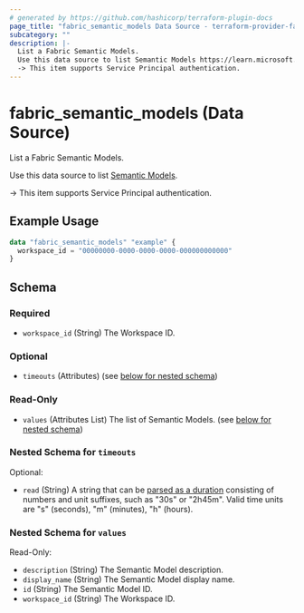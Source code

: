 ```yaml
---
# generated by https://github.com/hashicorp/terraform-plugin-docs
page_title: "fabric_semantic_models Data Source - terraform-provider-fabric"
subcategory: ""
description: |-
  List a Fabric Semantic Models.
  Use this data source to list Semantic Models https://learn.microsoft.com/power-bi/developer/projects/projects-dataset.
  -> This item supports Service Principal authentication.
---
```


# fabric_semantic_models (Data Source)

List a Fabric Semantic Models.

Use this data source to list [Semantic Models](https://learn.microsoft.com/power-bi/developer/projects/projects-dataset).

-> This item supports Service Principal authentication.

## Example Usage

```terraform
data "fabric_semantic_models" "example" {
  workspace_id = "00000000-0000-0000-0000-000000000000"
}
```

<!-- schema generated by tfplugindocs -->
## Schema

### Required

- `workspace_id` (String) The Workspace ID.

### Optional

- `timeouts` (Attributes) (see [below for nested schema](#nestedatt--timeouts))

### Read-Only

- `values` (Attributes List) The list of Semantic Models. (see [below for nested schema](#nestedatt--values))

<a id="nestedatt--timeouts"></a>

### Nested Schema for `timeouts`

Optional:

- `read` (String) A string that can be [parsed as a duration](https://pkg.go.dev/time#ParseDuration) consisting of numbers and unit suffixes, such as "30s" or "2h45m". Valid time units are "s" (seconds), "m" (minutes), "h" (hours).

<a id="nestedatt--values"></a>

### Nested Schema for `values`

Read-Only:

- `description` (String) The Semantic Model description.
- `display_name` (String) The Semantic Model display name.
- `id` (String) The Semantic Model ID.
- `workspace_id` (String) The Workspace ID.
